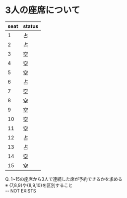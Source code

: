 # 3人の座席について
|seat|status|
|:----|:----|
|1|占|
|2|占|
|3|空|
|4|空|
|5|空|
|6|占|
|7|空|
|8|空|
|9|空|
|10|空|
|11|空|
|12|占|
|13|占|
|14|空|
|15|空|

Q. 1~15の座席から3人で連続した席が予約できるかを求める  
※ {7,8,9}や{8,9,10}を区別すること  
-- NOT EXISTS
